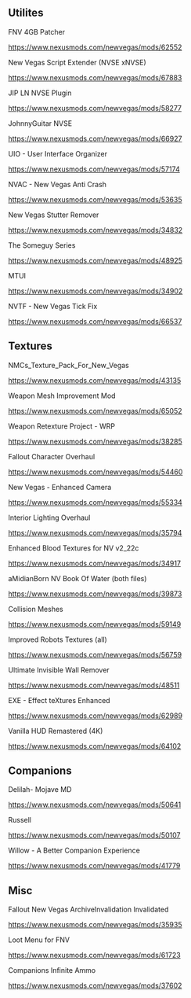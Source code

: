 ## Utilites

FNV 4GB Patcher

https://www.nexusmods.com/newvegas/mods/62552

New Vegas Script Extender (NVSE xNVSE)

https://www.nexusmods.com/newvegas/mods/67883

JIP LN NVSE Plugin

https://www.nexusmods.com/newvegas/mods/58277

JohnnyGuitar NVSE

https://www.nexusmods.com/newvegas/mods/66927

UIO - User Interface Organizer

https://www.nexusmods.com/newvegas/mods/57174

NVAC - New Vegas Anti Crash

https://www.nexusmods.com/newvegas/mods/53635

New Vegas Stutter Remover

https://www.nexusmods.com/newvegas/mods/34832

The Someguy Series

https://www.nexusmods.com/newvegas/mods/48925

MTUI

https://www.nexusmods.com/newvegas/mods/34902

NVTF - New Vegas Tick Fix

https://www.nexusmods.com/newvegas/mods/66537

## Textures

NMCs_Texture_Pack_For_New_Vegas

https://www.nexusmods.com/newvegas/mods/43135

Weapon Mesh Improvement Mod

https://www.nexusmods.com/newvegas/mods/65052

Weapon Retexture Project - WRP

https://www.nexusmods.com/newvegas/mods/38285

Fallout Character Overhaul

https://www.nexusmods.com/newvegas/mods/54460

New Vegas - Enhanced Camera

https://www.nexusmods.com/newvegas/mods/55334

Interior Lighting Overhaul

https://www.nexusmods.com/newvegas/mods/35794

Enhanced Blood Textures for NV v2_22c

https://www.nexusmods.com/newvegas/mods/34917

aMidianBorn NV Book Of Water (both files)

https://www.nexusmods.com/newvegas/mods/39873

Collision Meshes

https://www.nexusmods.com/newvegas/mods/59149

Improved Robots Textures (all)

https://www.nexusmods.com/newvegas/mods/56759

Ultimate Invisible Wall Remover

https://www.nexusmods.com/newvegas/mods/48511

EXE - Effect teXtures Enhanced

https://www.nexusmods.com/newvegas/mods/62989

Vanilla HUD Remastered (4K)

https://www.nexusmods.com/newvegas/mods/64102

## Companions

Delilah- Mojave MD

https://www.nexusmods.com/newvegas/mods/50641

Russell

https://www.nexusmods.com/newvegas/mods/50107

Willow - A Better Companion Experience

https://www.nexusmods.com/newvegas/mods/41779

## Misc

Fallout New Vegas ArchiveInvalidation Invalidated

https://www.nexusmods.com/newvegas/mods/35935

Loot Menu for FNV

https://www.nexusmods.com/newvegas/mods/61723

Companions Infinite Ammo

https://www.nexusmods.com/newvegas/mods/37602

